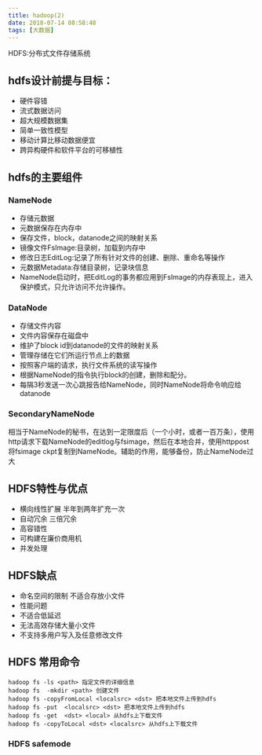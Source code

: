 ```yaml
---
title: hadoop(2)
date: 2018-07-14 08:58:48
tags: [大数据]
---
```

HDFS:分布式文件存储系统

<!--more-->

## hdfs设计前提与目标：
* 硬件容错
* 流式数据访问
* 超大规模数据集
* 简单一致性模型
* 移动计算比移动数据便宜
* 跨异构硬件和软件平台的可移植性

## hdfs的主要组件

### NameNode 
* 存储元数据
* 元数据保存在内存中
* 保存文件，block，datanode之间的映射关系
* 镜像文件FsImage:目录树，加载到内存中
* 修改日志EditLog:记录了所有针对文件的创建、删除、重命名等操作
* 元数据Metadata:存储目录树，记录块信息
* NameNode启动时，把EditLog的事务都应用到FsImage的内存表现上，进入保护模式，只允许访问不允许操作。

### DataNode
*  存储文件内容
* 文件内容保存在磁盘中
* 维护了block id到datanode的文件的映射关系
* 管理存储在它们所运行节点上的数据
* 按照客户端的请求，执行文件系统的读写操作
* 根据NameNode的指令执行block的创建，删除和配分。
* 每隔3秒发送一次心跳报告给NameNode，同时NameNode将命令响应给datanode

### SecondaryNameNode 
相当于NameNode的秘书，在达到一定限度后（一个小时，或者一百万条），使用http请求下载NameNode的editlog与fsimage，然后在本地合并，使用httppost将fsimage ckpt复制到NameNode。辅助的作用，能够备份，防止NameNode过大

## HDFS特性与优点
* 横向线性扩展 半年到两年扩充一次
* 自动冗余  三倍冗余
* 高容错性
* 可构建在廉价商用机
* 并发处理

## HDFS缺点
* 命名空间的限制 不适合存放小文件
* 性能问题
* 不适合低延迟
* 无法高效存储大量小文件
* 不支持多用户写入及任意修改文件

## HDFS 常用命令

	hadoop fs -ls <path> 指定文件的详细信息
	hadoop fs  -mkdir <path> 创建文件
	hadoop fs -copyFromLocal <localsrc> <dst> 把本地文件上传到hdfs
	hadoop fs -put  <localsrc> <dst> 把本地文件上传到hdfs
	hadoop fs -get  <dst> <local> 从hdfs上下载文件
	hadoop fs -copyToLocal <dst> <localsrc> 从hdfs上下载文件

### HDFS safemode



 
